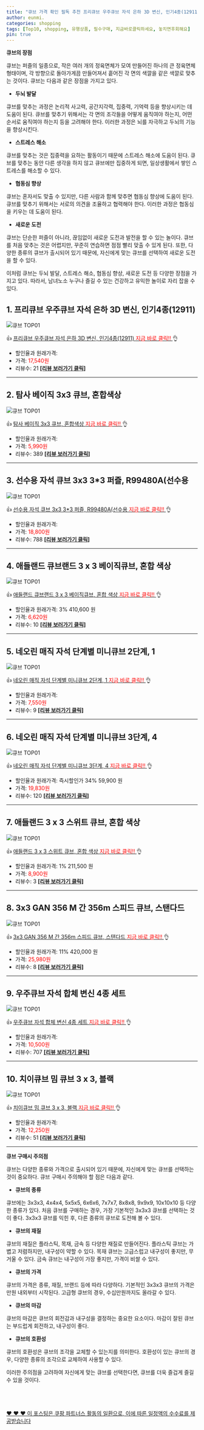 ```yaml
---
title: "큐브 가격 확인 필독 추천 프리큐브 우주큐브 자석 은하 3D 변신, 인기4종(12911) 비교 장점 구매가이드"
author: eunmi.
categories: shopping
tags: [Top10, shopping, 유행상품, 필수구매, 지금바로클릭하세요, 놓치면후회해요]
pin: true
---
```

**큐브의 장점**

큐브는 퍼즐의 일종으로, 작은 여러 개의 정육면체가 모여 만들어진 하나의 큰 정육면체 형태이며, 각 방향으로 돌아가게끔 만들어져서 흩어진 각 면의 색깔을 같은 색깔로 맞추는 것이다. 큐브는 다음과 같은 장점을 가지고 있다.

* **두뇌 발달**

큐브를 맞추는 과정은 논리적 사고력, 공간지각력, 집중력, 기억력 등을 향상시키는 데 도움이 된다. 큐브를 맞추기 위해서는 각 면의 조각들을 어떻게 움직여야 하는지, 어떤 순서로 움직여야 하는지 등을 고려해야 한다. 이러한 과정은 뇌를 자극하고 두뇌의 기능을 향상시킨다.

* **스트레스 해소**

큐브를 맞추는 것은 집중력을 요하는 활동이기 때문에 스트레스 해소에 도움이 된다. 큐브를 맞추는 동안 다른 생각을 하지 않고 큐브에만 집중하게 되면, 일상생활에서 쌓인 스트레스를 해소할 수 있다.

* **협동심 향상**

큐브는 혼자서도 맞출 수 있지만, 다른 사람과 함께 맞추면 협동심 향상에 도움이 된다. 큐브를 맞추기 위해서는 서로의 의견을 조율하고 협력해야 한다. 이러한 과정은 협동심을 키우는 데 도움이 된다.

* **새로운 도전**

큐브는 단순한 퍼즐이 아니라, 끊임없이 새로운 도전과 발전을 할 수 있는 놀이다. 큐브를 처음 맞추는 것은 어렵지만, 꾸준히 연습하면 점점 빨리 맞출 수 있게 된다. 또한, 다양한 종류의 큐브가 출시되어 있기 때문에, 자신에게 맞는 큐브를 선택하여 새로운 도전을 할 수 있다.

이처럼 큐브는 두뇌 발달, 스트레스 해소, 협동심 향상, 새로운 도전 등 다양한 장점을 가지고 있다. 따라서, 남녀노소 누구나 즐길 수 있는 건강하고 유익한 놀이로 자리 잡을 수 있다.

   

## 1. 프리큐브 우주큐브 자석 은하 3D 변신, 인기4종(12911)

![큐브 TOP01](https://thumbnail8.coupangcdn.com/thumbnails/remote/230x230ex/image/vendor_inventory/e4a1/204b0d32c4f59836af4fd5c7d98b6ba5efb2d85b4df2471c6c3decefca06.jpg)


👍 [프리큐브 우주큐브 자석 은하 3D 변신, 인기4종(12911) <font color=red> 지금 바로 클릭!! </font> ](https://link.coupang.com/re/AFFSDP?lptag=AF3617701&subid=GithubCoopas&pageKey=7470472654&traceid=V0-153&itemId=19931224387&vendorItemId=87030761018) 👌 


- 할인율과 원래가격: 
- 가격: <span style='color:red'>17,540원</span>
- 리뷰수: 21  [**[리뷰 보러가기 클릭]**](https://link.coupang.com/re/AFFSDP?lptag=AF3617701&subid=GithubCoopas&pageKey=7470472654&traceid=V0-153&itemId=19931224387&vendorItemId=87030761018)

---


   

## 2. 탐사 베이직 3x3 큐브, 혼합색상

![큐브 TOP01](https://thumbnail9.coupangcdn.com/thumbnails/remote/230x230ex/image/retail/images/9184385980009267-7e84148a-3f11-4075-9cbf-c87f893ccda6.jpg)


👍 [탐사 베이직 3x3 큐브, 혼합색상 <font color=red> 지금 바로 클릭!! </font> ](https://link.coupang.com/re/AFFSDP?lptag=AF3617701&subid=GithubCoopas&pageKey=6990408628&traceid=V0-153&itemId=17107472030&vendorItemId=84281228508) 👌 


- 할인율과 원래가격: 
- 가격: <span style='color:red'>5,990원</span>
- 리뷰수: 389  [**[리뷰 보러가기 클릭]**](https://link.coupang.com/re/AFFSDP?lptag=AF3617701&subid=GithubCoopas&pageKey=6990408628&traceid=V0-153&itemId=17107472030&vendorItemId=84281228508)

---


   

## 3. 선수용 자석 큐브 3x3 3*3 퍼즐, R99480A(선수용

![큐브 TOP01](https://thumbnail9.coupangcdn.com/thumbnails/remote/230x230ex/image/vendor_inventory/9ffa/b7935cf1592384056391e95a01223743d9d1112ee20059b1b30dac97a995.jpg)


👍 [선수용 자석 큐브 3x3 3*3 퍼즐, R99480A(선수용 <font color=red> 지금 바로 클릭!! </font> ](https://link.coupang.com/re/AFFSDP?lptag=AF3617701&subid=GithubCoopas&pageKey=7536342459&traceid=V0-153&itemId=19800630673&vendorItemId=85776397811) 👌 


- 할인율과 원래가격: 
- 가격: <span style='color:red'>18,800원</span>
- 리뷰수: 788  [**[리뷰 보러가기 클릭]**](https://link.coupang.com/re/AFFSDP?lptag=AF3617701&subid=GithubCoopas&pageKey=7536342459&traceid=V0-153&itemId=19800630673&vendorItemId=85776397811)

---


   

## 4. 애들랜드 큐브랜드 3 x 3 베이직큐브, 혼합 색상

![큐브 TOP01](https://thumbnail10.coupangcdn.com/thumbnails/remote/230x230ex/image/product/image/vendoritem/2019/05/02/4038742618/57825109-eec1-4e88-818e-84bcf6c8ba03.jpg)


👍 [애들랜드 큐브랜드 3 x 3 베이직큐브, 혼합 색상 <font color=red> 지금 바로 클릭!! </font> ](https://link.coupang.com/re/AFFSDP?lptag=AF3617701&subid=GithubCoopas&pageKey=145633277&traceid=V0-153&itemId=422084652&vendorItemId=4038742618) 👌 


- 할인율과 원래가격: 3%  410,600   원
- 가격: <span style='color:red'>6,620원</span>
- 리뷰수: 10  [**[리뷰 보러가기 클릭]**](https://link.coupang.com/re/AFFSDP?lptag=AF3617701&subid=GithubCoopas&pageKey=145633277&traceid=V0-153&itemId=422084652&vendorItemId=4038742618)

---


   

## 5. 네오린 매직 자석 단계별 미니큐브 2단계, 1

![큐브 TOP01](https://thumbnail7.coupangcdn.com/thumbnails/remote/230x230ex/image/retail/images/2022/11/14/11/8/e5e57b8b-f438-4316-8e17-2f0c3c773a6e.png)


👍 [네오린 매직 자석 단계별 미니큐브 2단계, 1 <font color=red> 지금 바로 클릭!! </font> ](https://link.coupang.com/re/AFFSDP?lptag=AF3617701&subid=GithubCoopas&pageKey=6918814989&traceid=V0-153&itemId=16700662048&vendorItemId=83883206793) 👌 


- 할인율과 원래가격: 
- 가격: <span style='color:red'>7,550원</span>
- 리뷰수: 9  [**[리뷰 보러가기 클릭]**](https://link.coupang.com/re/AFFSDP?lptag=AF3617701&subid=GithubCoopas&pageKey=6918814989&traceid=V0-153&itemId=16700662048&vendorItemId=83883206793)

---


   

## 6. 네오린 매직 자석 단계별 미니큐브 3단계, 4

![큐브 TOP01](https://thumbnail9.coupangcdn.com/thumbnails/remote/230x230ex/image/retail/images/2022/11/14/11/6/b15e58ab-a222-45d0-81a6-fbeff8b56310.png)


👍 [네오린 매직 자석 단계별 미니큐브 3단계, 4 <font color=red> 지금 바로 클릭!! </font> ](https://link.coupang.com/re/AFFSDP?lptag=AF3617701&subid=GithubCoopas&pageKey=6918814996&traceid=V0-153&itemId=16700662060&vendorItemId=83883206826) 👌 


- 할인율과 원래가격: 즉시할인가 34%  59,900   원
- 가격: <span style='color:red'>19,830원</span>
- 리뷰수: 120  [**[리뷰 보러가기 클릭]**](https://link.coupang.com/re/AFFSDP?lptag=AF3617701&subid=GithubCoopas&pageKey=6918814996&traceid=V0-153&itemId=16700662060&vendorItemId=83883206826)

---


   

## 7. 애들랜드 3 x 3 스위트 큐브, 혼합 색상

![큐브 TOP01](https://thumbnail7.coupangcdn.com/thumbnails/remote/230x230ex/image/retail/images/2019/07/29/18/5/375fe599-ee7a-495b-9a0b-0fb96a4798aa.jpg)


👍 [애들랜드 3 x 3 스위트 큐브, 혼합 색상 <font color=red> 지금 바로 클릭!! </font> ](https://link.coupang.com/re/AFFSDP?lptag=AF3617701&subid=GithubCoopas&pageKey=269910681&traceid=V0-153&itemId=847552114&vendorItemId=5155040571) 👌 


- 할인율과 원래가격: 1%  211,500   원
- 가격: <span style='color:red'>8,900원</span>
- 리뷰수: 3  [**[리뷰 보러가기 클릭]**](https://link.coupang.com/re/AFFSDP?lptag=AF3617701&subid=GithubCoopas&pageKey=269910681&traceid=V0-153&itemId=847552114&vendorItemId=5155040571)

---


   

## 8. 3x3 GAN 356 M 간 356m 스피드 큐브, 스탠다드

![큐브 TOP01](https://thumbnail8.coupangcdn.com/thumbnails/remote/230x230ex/image/vendor_inventory/6130/a61f8db4f771ac78e6cf2b45628e6d03bf910bbff9453923f1092f997589.png)


👍 [3x3 GAN 356 M 간 356m 스피드 큐브, 스탠다드 <font color=red> 지금 바로 클릭!! </font> ](https://link.coupang.com/re/AFFSDP?lptag=AF3617701&subid=GithubCoopas&pageKey=7701815508&traceid=V0-153&itemId=19839198970&vendorItemId=83466774025) 👌 


- 할인율과 원래가격: 11%  420,000   원
- 가격: <span style='color:red'>25,980원</span>
- 리뷰수: 8  [**[리뷰 보러가기 클릭]**](https://link.coupang.com/re/AFFSDP?lptag=AF3617701&subid=GithubCoopas&pageKey=7701815508&traceid=V0-153&itemId=19839198970&vendorItemId=83466774025)

---


   

## 9. 우주큐브 자석 합체 변신 4종 세트

![큐브 TOP01](https://thumbnail6.coupangcdn.com/thumbnails/remote/230x230ex/image/vendor_inventory/155c/b02a1a88857ec526af5ed8d523ed512e1be7708ece2c77066a4e0ade1d37.png)


👍 [우주큐브 자석 합체 변신 4종 세트 <font color=red> 지금 바로 클릭!! </font> ](https://link.coupang.com/re/AFFSDP?lptag=AF3617701&subid=GithubCoopas&pageKey=7702781354&traceid=V0-153&itemId=20628283430&vendorItemId=85905141807) 👌 


- 할인율과 원래가격: 
- 가격: <span style='color:red'>10,500원</span>
- 리뷰수: 707  [**[리뷰 보러가기 클릭]**](https://link.coupang.com/re/AFFSDP?lptag=AF3617701&subid=GithubCoopas&pageKey=7702781354&traceid=V0-153&itemId=20628283430&vendorItemId=85905141807)

---


   

## 10. 치이큐브 밈 큐브 3 x 3, 블랙

![큐브 TOP01](https://thumbnail10.coupangcdn.com/thumbnails/remote/230x230ex/image/retail/images/2020/08/27/18/5/73dc8f12-f670-45a9-9c2b-78e4f61c6289.jpg)


👍 [치이큐브 밈 큐브 3 x 3, 블랙 <font color=red> 지금 바로 클릭!! </font> ](https://link.coupang.com/re/AFFSDP?lptag=AF3617701&subid=GithubCoopas&pageKey=2022428831&traceid=V0-153&itemId=3440243607&vendorItemId=71426706254) 👌 


- 할인율과 원래가격: 
- 가격: <span style='color:red'>12,250원</span>
- 리뷰수: 51  [**[리뷰 보러가기 클릭]**](https://link.coupang.com/re/AFFSDP?lptag=AF3617701&subid=GithubCoopas&pageKey=2022428831&traceid=V0-153&itemId=3440243607&vendorItemId=71426706254)

---
**큐브 구매시 주의점**

큐브는 다양한 종류와 가격으로 출시되어 있기 때문에, 자신에게 맞는 큐브를 선택하는 것이 중요하다. 큐브 구매시 주의해야 할 점은 다음과 같다.

* **큐브의 종류**

큐브에는 3x3x3, 4x4x4, 5x5x5, 6x6x6, 7x7x7, 8x8x8, 9x9x9, 10x10x10 등 다양한 종류가 있다. 처음 큐브를 구매하는 경우, 가장 기본적인 3x3x3 큐브를 선택하는 것이 좋다. 3x3x3 큐브를 익힌 후, 다른 종류의 큐브로 도전해 볼 수 있다.

* **큐브의 재질**

큐브의 재질은 플라스틱, 목재, 금속 등 다양한 재질로 만들어진다. 플라스틱 큐브는 가볍고 저렴하지만, 내구성이 약할 수 있다. 목재 큐브는 고급스럽고 내구성이 좋지만, 무거울 수 있다. 금속 큐브는 내구성이 가장 좋지만, 가격이 비쌀 수 있다.

* **큐브의 가격**

큐브의 가격은 종류, 재질, 브랜드 등에 따라 다양하다. 기본적인 3x3x3 큐브의 가격은 만원 내외부터 시작된다. 고급형 큐브의 경우, 수십만원까지도 올라갈 수 있다.

* **큐브의 마감**

큐브의 마감은 큐브의 회전감과 내구성을 결정하는 중요한 요소이다. 마감이 잘된 큐브는 부드럽게 회전하고, 내구성이 좋다.

* **큐브의 호환성**

큐브의 호환성은 큐브의 조각을 교체할 수 있는지를 의미한다. 호환성이 있는 큐브의 경우, 다양한 종류의 조각으로 교체하여 사용할 수 있다.

이러한 주의점을 고려하여 자신에게 맞는 큐브를 선택한다면, 큐브를 더욱 즐겁게 즐길 수 있을 것이다.<br><br><br><br><br> [ ❤ ❤ ❤ 이 포스팅은 쿠팡 파트너스 활동의 일환으로, 이에 따른 일정액의 수수료를 제공받습니다](https://link.coupang.com/a/bcEFyh)